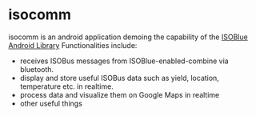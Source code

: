 isocomm
=======
isocomm is an android application demoing the capability of the [ISOBlue](http://isoblue.org) [Android Library](https://github.com/ISOBlue/isoblue-android)
Functionalities include:
- receives ISOBus messages from ISOBlue-enabled-combine via bluetooth.
- display and store useful ISOBus data such as yield, location, temperature etc. in realtime.
- process data and visualize them on Google Maps in realtime
- other useful things


